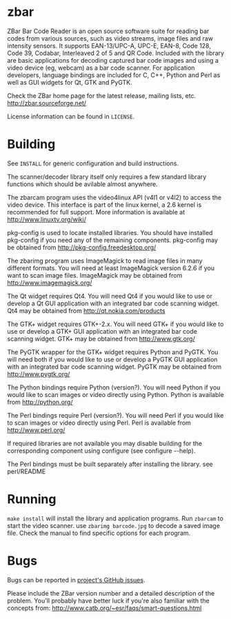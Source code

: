 # zbar

ZBar Bar Code Reader is an open source software suite for reading bar
codes from various sources, such as video streams, image files and raw
intensity sensors. It supports EAN-13/UPC-A, UPC-E, EAN-8, Code 128,
Code 39, Codabar, Interleaved 2 of 5 and QR Code.  Included with the
library are basic applications for decoding captured bar code images and
using a video device (eg, webcam) as a bar code scanner.  For application
developers, language bindings are included for C, C++, Python and Perl
as well as GUI widgets for Qt, GTK and PyGTK.

Check the ZBar home page for the latest release, mailing lists, etc.
    http://zbar.sourceforge.net/

License information can be found in `LICENSE`.


# Building

See `INSTALL` for generic configuration and build instructions.

The scanner/decoder library itself only requires a few standard
library functions which should be avilable almost anywhere.

The zbarcam program uses the video4linux API (v4l1 or v4l2) to access
the video device.  This interface is part of the linux kernel, a 2.6
kernel is recommended for full support.  More information is available
at
    http://www.linuxtv.org/wiki/

pkg-config is used to locate installed libraries.  You should have
installed pkg-config if you need any of the remaining components.
pkg-config may be obtained from
    http://pkg-config.freedesktop.org/

The zbarimg program uses ImageMagick to read image files in many
different formats.  You will need at least ImageMagick version 6.2.6
if you want to scan image files.  ImageMagick may be obtained from
    http://www.imagemagick.org/

The Qt widget requires Qt4.  You will need Qt4 if you would like to
use or develop a Qt GUI application with an integrated bar code
scanning widget.  Qt4 may be obtained from
    http://qt.nokia.com/products

The GTK+ widget requires GTK+-2.x.  You will need GTK+ if you would
like to use or develop a GTK+ GUI application with an integrated bar
code scanning widget.  GTK+ may be obtained from
    http://www.gtk.org/

The PyGTK wrapper for the GTK+ widget requires Python and PyGTK.  You
will need both if you would like to use or develop a PyGTK GUI
application with an integrated bar code scanning widget.  PyGTK may be
obtained from
    http://www.pygtk.org/

The Python bindings require Python (version?).  You will need Python
if you would like to scan images or video directly using Python.
Python is available from
    http://python.org/

The Perl bindings require Perl (version?).  You will need Perl if you
would like to scan images or video directly using Perl.  Perl is
available from
    http://www.perl.org/

If required libraries are not available you may disable building for
the corresponding component using configure (see configure --help).

The Perl bindings must be built separately after installing the
library.  see
    perl/README


# Running

`make install` will install the library and application programs.  Run
`zbarcam` to start the video scanner.  use `zbarimg barcode.jpg` to
decode a saved image file.  Check the manual to find specific options
for each program.


# Bugs

Bugs can be reported in [project's GitHub issues](https://github.com/mmalecki/zbar/issues).

Please include the ZBar version number and a detailed description of
the problem.  You'll probably have better luck if you're also familiar
with the concepts from:
    http://www.catb.org/~esr/faqs/smart-questions.html
